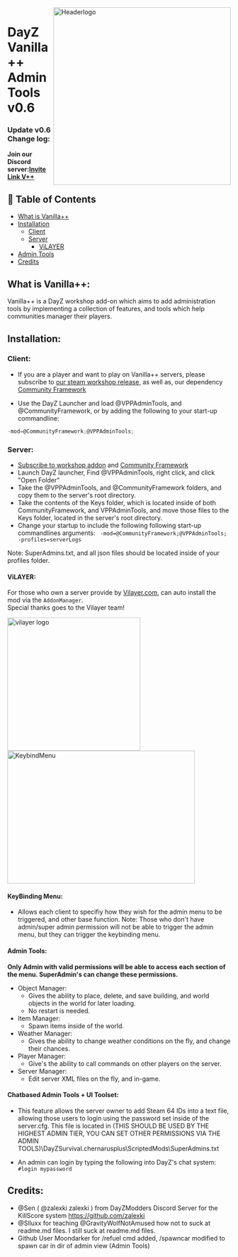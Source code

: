 
<img src="https://i.imgur.com/Ys3Abet.png" align="right" alt="Headerlogo" height="auto" width="400px">

# DayZ Vanilla++ Admin Tools v0.6

### Update v0.6 Change log: 

**Join our Discord server:[Invite Link V++](https://discord.gg/pb27wYh)**

## 🚩 Table of Contents
- [What is Vanilla++](#what-is-vanilla)
- [Installation](#installation)
	- [Client](#client)
	- [Server](#server)
        - [ViLAYER](#vilayer)
- [Admin Tools](#admin-tools)
- [Credits](#credits)

## What is Vanilla++:

Vanilla++ is a DayZ workshop add-on which aims to add administration tools by implementing a collection of features, and tools which help communities manager their players.

## Installation:

### Client:

- If you are a player and want to play on Vanilla++ servers, please subscribe to [our steam workshop release](https://steamcommunity.com/sharedfiles/filedetails/?id=1578593068), as well as,  our dependency [Community Framework](https://steamcommunity.com/workshop/filedetails/?id=1559212036)

- Use the DayZ Launcher and load @VPPAdminTools, and @CommunityFramework, or by adding the following to your start-up commandline:
```c
-mod=@CommunityFramework;@VPPAdminTools;
```

### Server:


- [Subscribe to workshop addon](https://steamcommunity.com/sharedfiles/filedetails/?id=1578593068) and [Community Framework](https://steamcommunity.com/workshop/filedetails/?id=1559212036)
- Launch DayZ launcher, Find @VPPAdminTools, right click, and click "Open Folder"
- Take the @VPPAdminTools, and @CommunityFramework folders, and copy them to the server's root directory.
- Take the contents of the Keys folder, which is located inside of both CommunityFramework, and VPPAdminTools, and move those files to the Keys folder, located in the server's root directory.
- Change your startup to include the following following start-up commandlines arguments:
``` -mod=@CommunityFramework;@VPPAdminTools; -profiles=serverLogs```

Note: SuperAdmins.txt, and all json files should be located inside of your profiles folder.

#### ViLAYER:

For those who own a server provide by [Vilayer.com](https://www.Vilayer.com), can auto install the mod via the `AddonManager`.</br>Special thanks goes to the Vilayer team!

<img src="https://ci5.googleusercontent.com/proxy/yE1RaRsPdehe3Y5lTBg3K2UmKkKYBPUl4HOLneY8hzalp34EayGB0c8qeUxsz4W_vaGETV57DzOYC1huj7bvJmDlyfIodhIE2p07uyLeVuvkyCvCOmKg=s0-d-e1-ft#https://www.vilayer.com/templates/ColoNode/html/img/logo_dark.png" alt="vilayer logo" width="auto" height="300px">

<img src="https://i.imgur.com/9ZJkD4P.png" alt="KeybindMenu" width="423px" height="299px">

#### KeyBinding Menu:
- Allows each client to specifiy how they wish for the admin menu to be triggered, and other base function. 
Note: Those who don't have admin/super admin permission will not be able to trigger the admin menu, but they can trigger the keybinding menu.

#### Admin Tools:
**Only Admin with valid permissions will be able to access each section of the menu. SuperAdmin's can change these permissions.**
- Object Manager:
  - Gives the ability to place, delete, and save building, and world objects in the world for later loading.
   - No restart is needed.
- Item Manager:
  - Spawn items inside of the world.
- Weather Manager:
  - Gives the ability to change weather conditions on the fly, and change their chances.
- Player Manager:
  - Give's the ability to call commands on other players on the server.
- Server Manager:
  - Edit server XML files on the fly, and in-game.

#### Chatbased Admin Tools + UI Toolset:
- This feature allows the server owner to add Steam 64 IDs into a text file, allowing those users to login using the password set inside of the server.cfg. This file is located in (THIS SHOULD BE USED BY THE HIGHEST ADMIN TIER, YOU CAN SET OTHER PERMISSIONS VIA THE ADMIN TOOLS)\DayZSurvival.chernarusplus\ScriptedMods\SuperAdmins.txt

- An admin can login by typing the following into DayZ's chat system: ```#login mypassword```

## Credits:

- @Sen ( @zalexki zalexki ) from DayZModders Discord Server for the KillScore system https://github.com/zalexki
- @Slluxx for teaching @GravityWolfNotAmused how not to suck at readme.md files. I still suck at readme.md files.
- Github User Moondarker for /refuel cmd added, /spawncar modified to spawn car in dir of admin view (Admin Tools)
